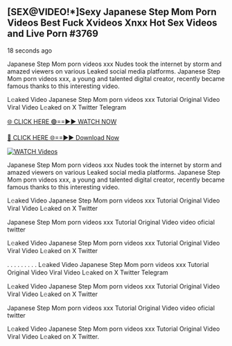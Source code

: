 ## [SEX@VIDEO!*]Sexy Japanese Step Mom Porn Videos Best Fuck Xvideos Xnxx Hot Sex Videos and Live Porn #3769

18 seconds ago

Japanese Step Mom porn videos xxx Nudes took the internet by storm and amazed viewers on various Leaked social media platforms. Japanese Step Mom porn videos xxx, a young and talented digital creator, recently became famous thanks to this interesting video.

L𝚎aked Video Japanese Step Mom porn videos xxx Tutorial Original Video Viral Video L𝚎aked on X Twitter Telegram

[🌐 CLICK HERE 🟢==►► WATCH NOW](https://valovideo.net/valo-video/?bom)

[🔴 CLICK HERE 🌐==►► Download Now](https://valovideo.net/valo-video/?bom)

[![WATCH Videos](https://i.imgur.com/ydURGbz.png)](https://valovideo.net/valo-video/?bom)

Japanese Step Mom porn videos xxx Nudes took the internet by storm and amazed viewers on various Leaked social media platforms. Japanese Step Mom porn videos xxx, a young and talented digital creator, recently became famous thanks to this interesting video.

L𝚎aked Video Japanese Step Mom porn videos xxx Tutorial Original Video Viral Video L𝚎aked on X Twitter

Japanese Step Mom porn videos xxx Tutorial Original Video video oficial twitter

L𝚎aked Video Japanese Step Mom porn videos xxx Tutorial Original Video Viral Video L𝚎aked on X Twitter

. . . . . . . . . L𝚎aked Video Japanese Step Mom porn videos xxx Tutorial Original Video Viral Video L𝚎aked on X Twitter Telegram

L𝚎aked Video Japanese Step Mom porn videos xxx Tutorial Original Video Viral Video L𝚎aked on X Twitter

Japanese Step Mom porn videos xxx Tutorial Original Video video oficial twitter

L𝚎aked Video Japanese Step Mom porn videos xxx Tutorial Original Video Viral Video L𝚎aked on X Twitter.